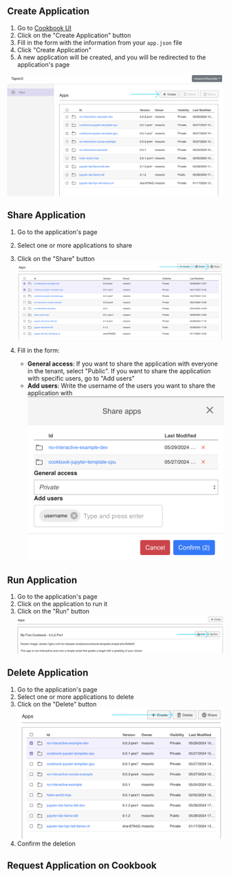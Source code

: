 ## Create Application

1. Go to [Cookbook UI](https://in-for-disaster-analytics.github.io/cookbooks-ui/#/apps)
2. Click on the "Create Application" button
3. Fill in the form with the information from your `app.json` file
4. Click "Create Application"
5. A new application will be created, and you will be redirected to the application's page

![Create Application](./images/app-listing.png)

## Share Application

1. Go to the application's page
2. Select one or more applications to share
3. Click on the "Share" button
   ![Create Application](./images/app-share.png)

4. Fill in the form:
   - **General access**: If you want to share the application with everyone in the tenant, select "Public". If you want to share the application with specific users, go to "Add users"
   - **Add users**: Write the username of the users you want to share the application with
     ![Create Application](./images/app-share-username.png)

## Run Application

1. Go to the application's page
2. Click on the application to run it
3. Click on the "Run" button
   ![Create Application](./images/app-run-1.png)

## Delete Application

1. Go to the application's page
2. Select one or more applications to delete
3. Click on the "Delete" button
   ![Create Application](./images/app-delete.png)
4. Confirm the deletion

## Request Application on Cookbook
